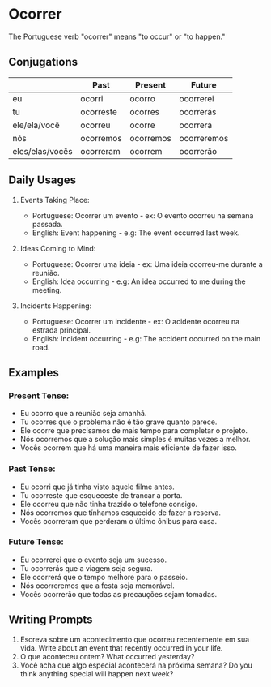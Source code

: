 # Ocorrer

The Portuguese verb "ocorrer" means "to occur" or "to happen."

## Conjugations

|                 | Past      | Present   | Future      |
| --------------- | --------- | --------- | ----------- |
| eu              | ocorri    | ocorro    | ocorrerei   |
| tu              | ocorreste | ocorres   | ocorrerás   |
| ele/ela/você    | ocorreu   | ocorre    | ocorrerá    |
| nós             | ocorremos | ocorremos | ocorreremos |
| eles/elas/vocês | ocorreram | ocorrem   | ocorrerão   |

## Daily Usages

1. Events Taking Place:

   - Portuguese: Ocorrer um evento - ex: O evento ocorreu na semana passada.
   - English: Event happening - e.g: The event occurred last week.

2. Ideas Coming to Mind:

   - Portuguese: Ocorrer uma ideia - ex: Uma ideia ocorreu-me durante a reunião.
   - English: Idea occurring - e.g: An idea occurred to me during the meeting.

3. Incidents Happening:

   - Portuguese: Ocorrer um incidente - ex: O acidente ocorreu na estrada principal.
   - English: Incident occurring - e.g: The accident occurred on the main road.

## Examples

### Present Tense:

- Eu ocorro que a reunião seja amanhã.
- Tu ocorres que o problema não é tão grave quanto parece.
- Ele ocorre que precisamos de mais tempo para completar o projeto.
- Nós ocorremos que a solução mais simples é muitas vezes a melhor.
- Vocês ocorrem que há uma maneira mais eficiente de fazer isso.

### Past Tense:

- Eu ocorri que já tinha visto aquele filme antes.
- Tu ocorreste que esqueceste de trancar a porta.
- Ele ocorreu que não tinha trazido o telefone consigo.
- Nós ocorremos que tínhamos esquecido de fazer a reserva.
- Vocês ocorreram que perderam o último ônibus para casa.

### Future Tense:

- Eu ocorrerei que o evento seja um sucesso.
- Tu ocorrerás que a viagem seja segura.
- Ele ocorrerá que o tempo melhore para o passeio.
- Nós ocorreremos que a festa seja memorável.
- Vocês ocorrerão que todas as precauções sejam tomadas.

## Writing Prompts

1. Escreva sobre um acontecimento que ocorreu recentemente em sua vida. Write about an event that recently occurred in your life.
2. O que aconteceu ontem? What occurred yesterday?
3. Você acha que algo especial acontecerá na próxima semana? Do you think anything special will happen next week?
